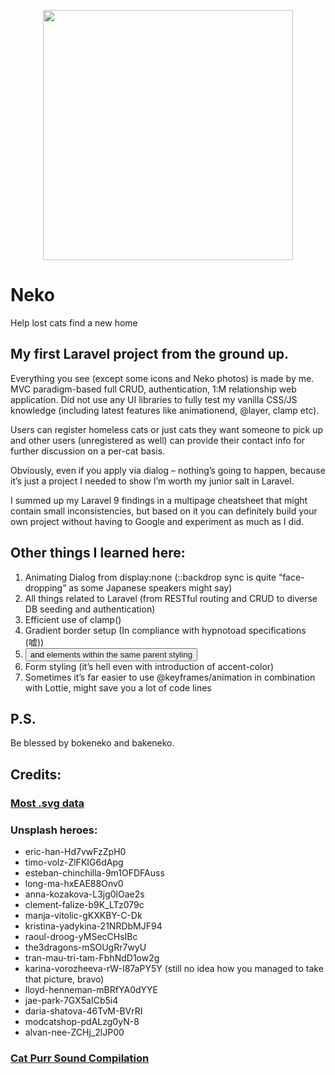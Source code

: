 <p align="center"><a href="https://laravel.com" target="_blank"><img src="https://user-images.githubusercontent.com/106813449/179925715-60a57d70-06ae-4a4a-914a-f16f3dbc1ad7.png" width="400"></a></p>

# Neko
Help lost cats find a new home

## My first Laravel project from the ground up. 

Everything you see (except some icons and Neko photos) is made by me. MVC paradigm-based full CRUD, authentication, 1:M relationship web application. Did not use any UI libraries to fully test my vanilla CSS/JS knowledge (including latest features like animationend, @layer, clamp etc). 

Users can register homeless cats or just cats they want someone to pick up and other users (unregistered as well) can provide their contact info for further discussion on a per-cat basis. 

Obviously, even if you apply via dialog – nothing’s going to happen, because it’s just a project I needed to show I’m worth my junior salt in Laravel.

I summed up my Laravel 9 findings in a multipage cheatsheet that might contain small inconsistencies, but based on it you can definitely build your own project without having to Google and experiment as much as I did.  

## Other things I learned here: 
1. Animating Dialog from display:none (::backdrop sync is quite “face-dropping” as some Japanese speakers might say)
2. All things related to Laravel (from RESTful routing and CRUD to diverse DB seeding and authentication)
3. Efficient use of clamp()
4. Gradient border setup (In compliance with hypnotoad specifications (嘘))
5. <button> and <a> elements within the same parent styling
6. Form styling (it’s hell even with introduction of accent-color)
7. Sometimes it’s far easier to use @keyframes/animation in combination with Lottie, might save you a lot of code lines
 
## P.S.
Be blessed by bokeneko and bakeneko.

## Credits:
### [Most .svg data](https://blade-ui-kit.com/blade-icons)

### Unsplash heroes:
- eric-han-Hd7vwFzZpH0
- timo-volz-ZlFKIG6dApg
- esteban-chinchilla-9m1OFDFAuss
- long-ma-hxEAE88Onv0
- anna-kozakova-L3jg0lOae2s
- clement-falize-b9K_LTz079c
- manja-vitolic-gKXKBY-C-Dk
- kristina-yadykina-21NRDbMJF94
- raoul-droog-yMSecCHsIBc
- the3dragons-mSOUgRr7wyU
- tran-mau-tri-tam-FbhNdD1ow2g
- karina-vorozheeva-rW-I87aPY5Y (still no idea how you managed to take that picture, bravo)
- lloyd-henneman-mBRfYA0dYYE
- jae-park-7GX5aICb5i4
- daria-shatova-46TvM-BVrRI
- modcatshop-pdALzg0yN-8
- alvan-nee-ZCHj_2lJP00

### [Cat Purr Sound Compilation](https://www.youtube.com/watch?v=joilTJ7f8KY)

